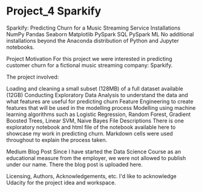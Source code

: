 # Project_4 Sparkify

Sparkify: Predicting Churn for a Music Streaming Service
Installations
NumPy
Pandas
Seaborn
Matplotlib
PySpark SQL
PySpark ML
No additional installations beyond the Anaconda distribution of Python and Jupyter notebooks.

Project Motivation
For this project we were interested in predicting customer churn for a fictional music streaming company: Sparkify.

The project involved:

Loading and cleaning a small subset (128MB) of a full dataset available (12GB)
Conducting Exploratory Data Analysis to understand the data and what features are useful for predicting churn
Feature Engineering to create features that will be used in the modelling process
Modelling using machine learning algorithms such as Logistic Regression, Random Forest, Gradient Boosted Trees, Linear SVM, Naive Bayes
File Descriptions
There is one exploratory notebook and html file of the notebook available here to showcase my work in predicting churn. Markdown cells were used throughout to explain the process taken.

Medium Blog Post
Since I have started the Data Science Course as an educational measure from the employer, we were not allowed to publish under our name. There the blog post is uploaded here. 

Licensing, Authors, Acknowledgements, etc.
I'd like to acknowledge Udacity for the project idea and workspace.
